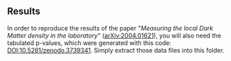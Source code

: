 ## Results

In order to reproduce the results of the paper "*Measuring the local Dark Matter density in the laboratory*" ([arXiv:2004.01621](https://arxiv.org/abs/2004.01621)), you will also need the tabulated p-values, which were generated with this code: [DOI:10.5281/zenodo.3739341](https://doi.org/10.5281/zenodo.3739341). Simply extract those data files into this folder.
